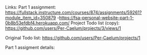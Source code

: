 Links:
Part 1 assignment: https://fullstack.instructure.com/courses/874/assignments/59261?module_item_id=350879
-https://fsa-personal-website-part-1-0b8b53efdbf4.herokuapp.com/
Project Todo list (copy): https://github.com/users/Per-Caelum/projects/3/views/1

Original Todo list: https://github.com/users/Per-Caelum/projects/1

Part 1 assigment details:
